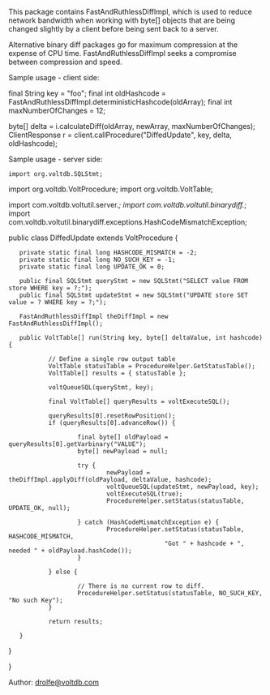 This package contains FastAndRuthlessDiffImpl, which is used to reduce network bandwidth when working with byte[] objects that are being changed slightly by a client before being sent back to a server.

Alternative binary diff packages go for maximum compression at the expense of CPU time. FastAndRuthlessDiffImpl seeks a compromise between compression and speed.

Sample usage - client side:

 
 final String key = "foo";
 final int oldHashcode = FastAndRuthlessDiffImpl.deterministicHashcode(oldArray);
 final int maxNumberOfChanges = 12;
 
 byte[] delta = i.calculateDiff(oldArray, newArray, maxNumberOfChanges);
 ClientResponse r = client.callProcedure("DiffedUpdate", key, delta, oldHashcode); 
 
Sample usage - server side:
 
 	import org.voltdb.SQLStmt;

 import org.voltdb.VoltProcedure;
 import org.voltdb.VoltTable;

 import com.voltdb.voltutil.server.*;
 import com.voltdb.voltutil.binarydiff.*;
 import com.voltdb.voltutil.binarydiff.exceptions.HashCodeMismatchException;

 public class DiffedUpdate extends VoltProcedure {

       private static final long HASHCODE_MISMATCH = -2;
       private static final long NO_SUCH_KEY = -1;
       private static final long UPDATE_OK = 0;

       public final SQLStmt queryStmt = new SQLStmt("SELECT value FROM store WHERE key = ?;");
       public final SQLStmt updateStmt = new SQLStmt("UPDATE store SET value = ? WHERE key = ?;");

       FastAndRuthlessDiffImpl theDiffImpl = new FastAndRuthlessDiffImpl();

       public VoltTable[] run(String key, byte[] deltaValue, int hashcode) {

               // Define a single row output table
               VoltTable statusTable = ProcedureHelper.GetStatusTable();
               VoltTable[] results = { statusTable };

               voltQueueSQL(queryStmt, key);

               final VoltTable[] queryResults = voltExecuteSQL();

               queryResults[0].resetRowPosition();
               if (queryResults[0].advanceRow()) {

                       final byte[] oldPayload = queryResults[0].getVarbinary("VALUE");
                       byte[] newPayload = null;

                       try {
                               newPayload = theDiffImpl.applyDiff(oldPayload, deltaValue, hashcode);
                               voltQueueSQL(updateStmt, newPayload, key);
                               voltExecuteSQL(true);
                               ProcedureHelper.setStatus(statusTable, UPDATE_OK, null);

                       } catch (HashCodeMismatchException e) {
                               ProcedureHelper.setStatus(statusTable, HASHCODE_MISMATCH,
                                               "Got " + hashcode + ", needed " + oldPayload.hashCode());
                       }

               } else {

                       // There is no current row to diff.
                       ProcedureHelper.setStatus(statusTable, NO_SUCH_KEY, "No such Key");
               }

               return results;

       }

 }
 
} 
 
Author:
drolfe@voltdb.com
